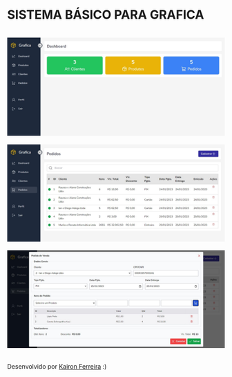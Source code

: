 # SISTEMA BÁSICO PARA GRAFICA

</br>
<img src="./grafica-web/src/assets/images/Dashboard.jpg">
</br></br>
<img src="./grafica-web/src/assets/images/Pedidos.jpg">
</br></br>
<img src="./grafica-web/src/assets/images/Criar%20Pedido.jpg">
</br></br>

Desenvolvido por  <a href="https://github.com/kaironferreira">Kairon Ferreira</a> :)
